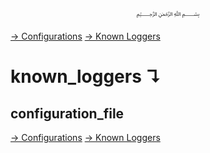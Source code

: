<p align=center>
   ﷽
</p>

[→ Configurations](/docs/CONFIGURATION.md)
[→ Known Loggers](/docs/configurations/known_loggers.md)

# known_loggers ↴
## configuration_file


[→ Configurations](/docs/CONFIGURATION.md)
[→ Known Loggers](/docs/configurations/known_loggers.md)

